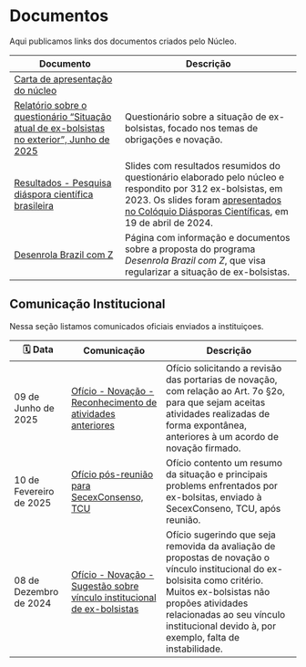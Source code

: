 # Documentos

Aqui publicamos links dos documentos criados pelo Núcleo.

| Documento                                                                                    | Descrição                                                                                                                                                                                                   |
| -------------------------------------------------------------------------------------------- | ----------------------------------------------------------------------------------------------------------------------------------------------------------------------------------------------------------- |
| [Carta de apresentação do núcleo]                                                            |                                                                                                                                                                                                             |
| [Relatório sobre o questionário “Situação atual de ex-bolsistas no exterior”, Junho de 2025] | Questionário sobre a situação de ex-bolsistas, focado nos temas de obrigações e novação.                                                                                                                    |
| [Resultados - Pesquisa diáspora científica brasileira]                                       | Slides com resultados resumidos do questionário elaborado pelo núcleo e respondito por 312 ex-bolsistas, em 2023. Os slides foram [apresentados no Colóquio Diásporas Científicas], em 19 de abril de 2024. |
| [Desenrola Brazil com Z](desenrola-brazil.md)                                                | Página com informação e documentos sobre a proposta do programa _Desenrola Brazil com Z_, que visa regularizar a situação de ex-bolsistas.                                                                  |

[Carta de apresentação do núcleo]: https://drive.google.com/file/d/1ymDB9tuC3Fi47dw057pMLkaaThQ7U3tG/view
[Relatório sobre o questionário “Situação atual de ex-bolsistas no exterior”, Junho de 2025]: https://drive.google.com/file/d/1085fSQYUgxOyVLSKeL7fAYxIHe-YKWcL/view
[Resultados - Pesquisa diáspora científica brasileira]: https://docs.google.com/presentation/d/1YXvr72-dw7yfw4MhixeojPxoOyvx_how
[apresentados no Colóquio Diásporas Científicas]: https://www.youtube.com/live/lVn7A71D1jw?si=vxOadccNiRKt21mB&t=1558

## Comunicação Institucional

Nessa seção listamos comunicados oficiais enviados a instituiçoes.

| 🗓️ Data              | Comunicação                                                               | Descrição                                                                                                                                                                                                                                                          |
| ----------------------- | ------------------------------------------------------------------------- | ------------------------------------------------------------------------------------------------------------------------------------------------------------------------------------------------------------------------------------------------------------------ |
| 09 de Junho de 2025     | [Ofício - Novação - Reconhecimento de atividades anteriores][2025-06-09]  | Ofício solicitando a revisão das portarias de novação, com relação ao Art. 7o §2o, para que sejam aceitas atividades realizadas de forma expontânea, anteriores à um acordo de novação firmado.                                                                                                                                                                                                                                                                    |
| 10 de Fevereiro de 2025 | [Ofício pós-reunião para SecexConsenso, TCU]                              | Ofício contento um resumo da situação e principais problems enfrentados por ex-bolsitas, enviado à SecexConseno, TCU, após reunião.                                                                                                                                                                                                                                                                   |
| 08 de Dezembro de 2024  | [Ofício - Novação - Sugestão sobre vínculo institucional de ex-bolsistas] | Ofício sugerindo que seja removida da avaliação de propostas de novação o vínculo institucional do ex-bolsisita como critério. Muitos ex-bolsistas não propões atividades relacionadas ao seu vínculo institucional devido à, por exemplo, falta de instabilidade. |

<!-- O link normal não estava funcionado, por isso tive que usar esse formato -->
[2025-06-09]: https://drive.google.com/file/d/1zt2f65HtPl8NoqEyjVFzmzfDa2C8Svxh/view
[Ofício pós-reunião para SecexConsenso, TCU]: https://drive.google.com/file/d/1qlbA8JJZ6j7SCQG7N7IXKfbYaXwiOkhO/view
[Ofício - Novação - Sugestão sobre vínculo institucional de ex-bolsistas]: https://drive.google.com/file/d/1c6bmVwKMMl2ct_7S_t6lL-GwWB2XQaHp/view
